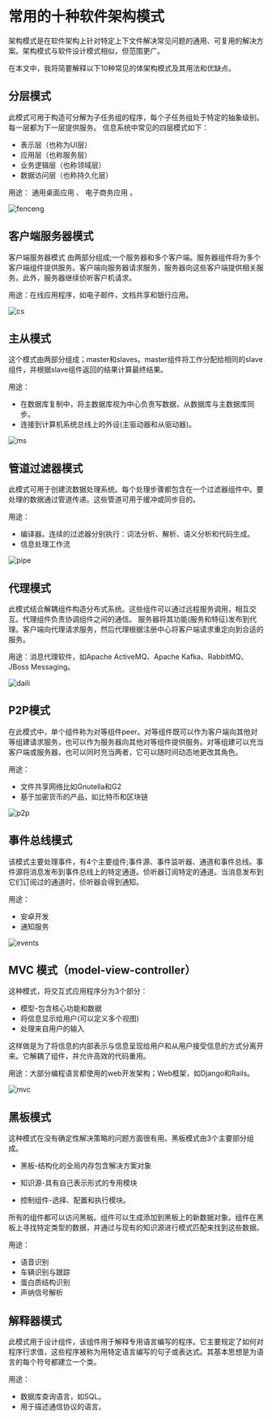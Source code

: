 # 常用的十种软件架构模式

 架构模式是在软件架构上针对特定上下文件解决常见问题的通用、可复用的解决方案。架构模式与软件设计模式相似，但范围更广。  

在本文中，我将简要解释以下10种常见的体架构模式及其用法和优缺点。

## 分层模式

此模式可用于构造可分解为子任务组的程序，每个子任务组处于特定的抽象级别。每一层都为下一层提供服务。
信息系统中常见的四层模式如下：

-   表示层（也称为UI层）
-   应用层（也称服务层）
-   业务逻辑层（也称领域层）
-   数据访问层（也称持久化层）

用途： 通用桌面应用 、 电子商务应用 。

![fenceng](pics/fenceng.png)

## 客户端服务器模式

客户端服务器模式 由两部分组成;一个服务器和多个客户端。服务器组件将为多个客户端组件提供服务。客户端向服务器请求服务，服务器向这些客户端提供相关服务。此外，服务器继续侦听客户机请求。 

用途：在线应用程序，如电子邮件，文档共享和银行应用。

![cs](pics/csmode.png)

## 主从模式

 这个模式由两部分组成；master和slaves。master组件将工作分配给相同的slave组件，并根据slave组件返回的结果计算最终结果。 

用途：

-   在数据库复制中，将主数据库视为中心负责写数据，从数据库与主数据库同步。
-   连接到计算机系统总线上的外设(主驱动器和从驱动器)。

![ms](pics/ms.png)

## 管道过滤器模式

 此模式可用于创建流数据处理系统。每个处理步骤都包含在一个过滤器组件中。要处理的数据通过管道传递。这些管道可用于缓冲或同步目的。 

用途：

-   编译器。连续的过滤器分别执行：词法分析、解析、语义分析和代码生成。
-   信息处理工作流

![pipe](pics/pipe.png)

## 代理模式

此模式结合解耦组件构造分布式系统。这些组件可以通过远程服务调用，相互交互。代理组件负责协调组件之间的通信。
服务器将其功能(服务和特征)发布到代理。客户端向代理请求服务，然后代理根据注册中心将客户端请求重定向到合适的服务。

用途：消息代理软件，如Apache ActiveMQ、Apache Kafka、RabbitMQ、JBoss Messaging。

![daili](pics/daili.png)

## P2P模式

 在此模式中，单个组件称为对等组件peer。对等组件既可以作为客户端向其他对等组建请求服务，也可以作为服务器向其他对等组件提供服务。对等组建可以充当客户端或服务器，也可以同时充当两者，它可以随时间动态地更改其角色。 

用途：

-   文件共享网络比如Gnutella和G2
-   基于加密货币的产品，如比特币和区块链

![p2p](pics/p2p.png)

## 事件总线模式

 该模式主要处理事件，有4个主要组件;事件源、事件监听器、通道和事件总线。事件源将消息发布到事件总线上的特定通道。侦听器订阅特定的通道。当消息发布到它们订阅过的通道时，侦听器会得到通知。 

用途：

-   安卓开发
-   通知服务

![events](pics/events.png)

## MVC 模式（model-view-controller）

这种模式，将交互式应用程序分为3个部分：

-   模型-包含核心功能和数据
-   将信息显示给用户(可以定义多个视图)
-   处理来自用户的输入

这样做是为了将信息的内部表示与信息呈现给用户和从用户接受信息的方式分离开来。它解耦了组件，并允许高效的代码重用。

用途：大部分编程语言都使用的web开发架构；Web框架，如Django和Rails。

![mvc](pics/mvc.png)

## 黑板模式

这种模式在没有确定性解决策略的问题方面很有用。黑板模式由3个主要部分组成。

-   黑板-结构化的全局内存包含解决方案对象

-   知识源-具有自己表示形式的专用模块

-   控制组件-选择、配置和执行模块。

所有的组件都可以访问黑板。组件可以生成添加到黑板上的新数据对象。组件在黑板上寻找特定类型的数据，并通过与现有的知识源进行模式匹配来找到这些数据。

用途：

-   语音识别
-   车辆识别与跟踪
-   蛋白质结构识别
-   声纳信号解析

## 解释器模式

此模式用于设计组件，该组件用于解释专用语言编写的程序。它主要规定了如何对程序行求值，这些程序被称为用特定语言编写的句子或表达式。其基本思想是为语言的每个符号都建立一个类。

用途：

-   数据库查询语言，如SQL。
-   用于描述通信协议的语言。